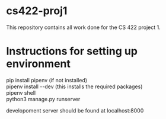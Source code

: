 # cs422-proj1
This repository contains all work done for the CS 422 project 1.

# Instructions for setting up environment
pip install pipenv (if not installed)\
pipenv install --dev (this installs the required packages)\
pipenv shell\
python3 manage.py runserver

developoment server should be found at localhost:8000


